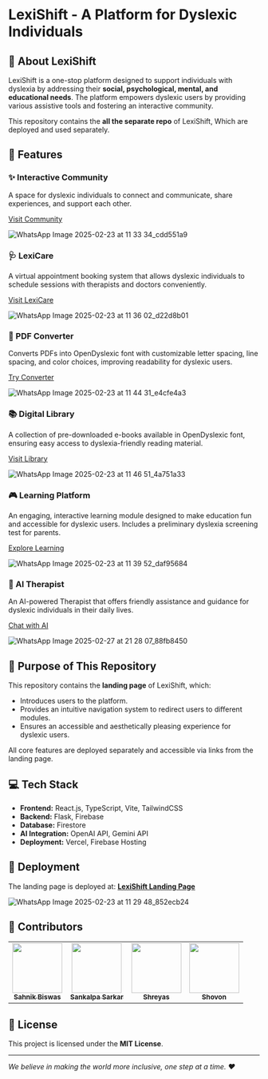 # LexiShift - A Platform for Dyslexic Individuals


## 🌟 About LexiShift
LexiShift is a one-stop platform designed to support individuals with dyslexia by addressing their **social, psychological, mental, and educational needs**. The platform empowers dyslexic users by providing various assistive tools and fostering an interactive community.

This repository contains the **all the separate repo** of LexiShift, Which are deployed and used separately.
## 🚀 Features
### ✨ Interactive Community
A space for dyslexic individuals to connect and communicate, share experiences, and support each other.

[Visit Community](https://lexilearn-neon.vercel.app/support)

![WhatsApp Image 2025-02-23 at 11 33 34_cdd551a9](https://github.com/user-attachments/assets/004fd4c4-abe3-4d83-a649-17cb2d099cce)


### 🩺 LexiCare
A virtual appointment booking system that allows dyslexic individuals to schedule sessions with therapists and doctors conveniently.

[Visit LexiCare](https://lexicare.vercel.app/)

![WhatsApp Image 2025-02-23 at 11 36 02_d22d8b01](https://github.com/user-attachments/assets/35895e68-067a-4bd7-868c-88718c63d96c)

### 📄 PDF Converter
Converts PDFs into OpenDyslexic font with customizable letter spacing, line spacing, and color choices, improving readability for dyslexic users.

[Try Converter](https://lexishift-1.onrender.com/)

![WhatsApp Image 2025-02-23 at 11 44 31_e4cfe4a3](https://github.com/user-attachments/assets/962af632-6c43-4563-9d63-4d7a6b5129fe)

### 📚 Digital Library
A collection of pre-downloaded e-books available in OpenDyslexic font, ensuring easy access to dyslexia-friendly reading material.

[Visit Library](https://lexishift.onrender.com/learn_more)

![WhatsApp Image 2025-02-23 at 11 46 51_4a751a33](https://github.com/user-attachments/assets/8c6b3520-ae5b-4beb-99bd-2c8402901e81)

### 🎮 Learning Platform
An engaging, interactive learning module designed to make education fun and accessible for dyslexic users. Includes a preliminary dyslexia screening test for parents.

[Explore Learning](https://lexilearn-neon.vercel.app/)

![WhatsApp Image 2025-02-23 at 11 39 52_daf95684](https://github.com/user-attachments/assets/705b5970-e686-4627-a9d8-86a99728b8f5)

### 🤖 AI Therapist
An AI-powered Therapist that offers friendly assistance and guidance for dyslexic individuals in their daily lives.

[Chat with AI](https://dyslu4-0.onrender.com)

![WhatsApp Image 2025-02-27 at 21 28 07_88fb8450](https://github.com/user-attachments/assets/218862bf-6039-459b-890a-d56bfd91d987)


## 🎯 Purpose of This Repository
This repository contains the **landing page** of LexiShift, which:
- Introduces users to the platform.
- Provides an intuitive navigation system to redirect users to different modules.
- Ensures an accessible and aesthetically pleasing experience for dyslexic users.

All core features are deployed separately and accessible via links from the landing page.

## 💻 Tech Stack
- **Frontend:** React.js, TypeScript, Vite, TailwindCSS
- **Backend:** Flask, Firebase
- **Database:** Firestore
- **AI Integration:** OpenAI API, Gemini API
- **Deployment:** Vercel, Firebase Hosting

## 🔗 Deployment
The landing page is deployed at: **[LexiShift Landing Page](https://lexishift.vercel.app)**

![WhatsApp Image 2025-02-23 at 11 29 48_852ecb24](https://github.com/user-attachments/assets/606d2c12-ee8c-4ea5-bbc2-24cd934e660c)

## 👥 Contributors
<table>
  <tr>
    <td align="center"><a href="https://github.com/Sahnik0"><img src="https://github.com/Sahnik0.png" width="100px;" alt=""/><br /><sub><b>Sahnik Biswas</b></sub></a></td>
    <td align="center"><a href="https://github.com/sanks011"><img src="https://github.com/sanks011.png" width="100px;" alt=""/><br /><sub><b>Sankalpa Sarkar</b></sub></a></td>
    <td align="center"><a href="https://github.com/Shreyas0017"><img src="https://github.com/Shreyas0017.png" width="100px;" alt=""/><br /><sub><b>Shreyas</b></sub></a></td>
    <td align="center"><a href="https://github.com/Shovon0004"><img src="https://github.com/Shovon0004.png" width="100px;" alt=""/><br /><sub><b>Shovon</b></sub></a></td>
  </tr>
</table>

## 📜 License
This project is licensed under the **MIT License**.

---
_We believe in making the world more inclusive, one step at a time. ❤️_


